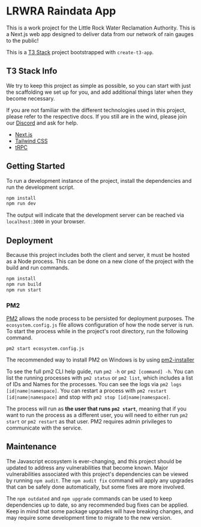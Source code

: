 # LRWRA Raindata App

This is a work project for the Little Rock Water Reclamation Authority. This is a Next.js web app designed to deliver data from our network of rain gauges to the public!

This is a [T3 Stack](https://create.t3.gg/) project bootstrapped with `create-t3-app`.

## T3 Stack Info

We try to keep this project as simple as possible, so you can start with just the scaffolding we set up for you, and add additional things later when they become necessary.

If you are not familiar with the different technologies used in this project, please refer to the respective docs. If you still are in the wind, please join our [Discord](https://t3.gg/discord) and ask for help.

- [Next.js](https://nextjs.org)
- [Tailwind CSS](https://tailwindcss.com)
- [tRPC](https://trpc.io)

## Getting Started

To run a development instance of the project, install the dependencies and run the development script.

```bash
npm install
npm run dev
```

The output will indicate that the development server can be reached via `localhost:3000` in your browser.

## Deployment

Because this project includes both the client and server, it must be hosted as a Node process. This can be done on a new clone of the project with the build and run commands.

```bash
npm install
npm run build
npm run start
```

### PM2

[PM2](https://pm2.keymetrics.io/docs/usage/quick-start/) allows the node process to be persisted for deployment purposes. The `ecosystem.config.js` file allows configuration of how the node server is run. To start the process while in the project's root directory, run the following command.

```base
pm2 start ecosystem.config.js
```

The recommended way to install PM2 on Windows is by using [pm2-installer](https://github.com/jessety/pm2-installer)

To see the full pm2 CLI help guide, run `pm2 -h` or `pm2 [command] -h`. You can list the running processes with `pm2 status` or `pm2 list`, which includes a list of IDs and Names for the processes. You can see the logs via `pm2 logs [id|name|namespace]`. You can restart a process with `pm2 restart [id|name|namespace]` and stop with `pm2 stop [id|name|namespace]`.

The process will run as **the user that runs `pm2 start`**, meaning that if you want to run the process as a different user, you will need to either run `pm2 start` or `pm2 restart` as that user. PM2 requires admin privileges to communicate with the service.

## Maintenance

The Javascript ecosystem is ever-changing, and this project should be updated to address any vulnerabilities that become known. Major vulnerabilities associated with this project's dependencies can be viewed by running `npm audit`. The `npm audit fix` command will apply any upgrades that can be safely done automatically, but some fixes are more involved.

The `npm outdated` and `npm upgrade` commands can be used to keep dependencies up to date, so any recommended bug fixes can be applied. Keep in mind that some package upgrades will have breaking changes, and may require some development time to migrate to the new version.
